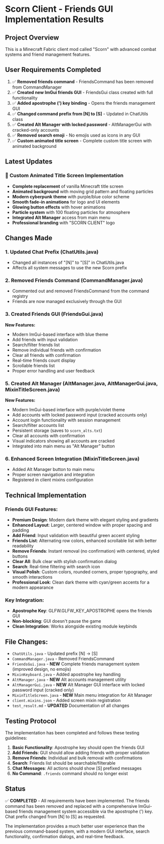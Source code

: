 # Scorn Client - Friends GUI Implementation Results

## Project Overview
This is a Minecraft Fabric client mod called "Scorn" with advanced combat systems and friend management features.

## User Requirements Completed
1. ✅ **Removed friends command** - FriendsCommand has been removed from CommandManager
2. ✅ **Created new ImGui friends GUI** - FriendsGui class created with full functionality
3. ✅ **Added apostrophe (') key binding** - Opens the friends management GUI
4. ✅ **Changed command prefix from [N] to [S]** - Updated in ChatUtils class
5. ✅ **Created Alt Manager with locked password** - AltManagerGui with cracked-only accounts
6. ✅ **Removed search emoji** - No emojis used as icons in any GUI
7. ✅ **Custom animated title screen** - Complete custom title screen with animated background

## Latest Updates
### 🚀 **Custom Animated Title Screen Implementation**
- **Complete replacement** of vanilla Minecraft title screen
- **Animated background** with moving grid pattern and floating particles
- **Modern cyberpunk theme** with purple/blue color scheme
- **Smooth fade-in animations** for logo and UI elements
- **Glowing button effects** with hover animations
- **Particle system** with 100 floating particles for atmosphere
- **Integrated Alt Manager** access from main menu
- **Professional branding** with "SCORN CLIENT" logo

## Changes Made

### 1. Updated Chat Prefix (ChatUtils.java)
- Changed all instances of "[N]" to "[S]" in ChatUtils.java
- Affects all system messages to use the new Scorn prefix

### 2. Removed Friends Command (CommandManager.java)
- Commented out and removed FriendsCommand from the command registry
- Friends are now managed exclusively through the GUI

### 3. Created Friends GUI (FriendsGui.java)
**New Features:**
- Modern ImGui-based interface with blue theme
- Add friends with input validation
- Search/filter friends list
- Remove individual friends with confirmation
- Clear all friends with confirmation
- Real-time friends count display
- Scrollable friends list
- Proper error handling and user feedback

### 5. Created Alt Manager (AltManager.java, AltManagerGui.java, MixinTitleScreen.java)
**New Features:**
- Modern ImGui-based interface with purple/violet theme
- Add accounts with locked password input (cracked accounts only)
- Account login functionality with session management
- Search/filter accounts list
- Persistent storage (saves to `scorn_alts.txt`)
- Clear all accounts with confirmation
- Visual indicators showing all accounts are cracked
- Integrated into main menu as "Alt Manager" button

### 6. Enhanced Screen Integration (MixinTitleScreen.java)
- Added Alt Manager button to main menu
- Proper screen navigation and integration
- Registered in client mixins configuration

## Technical Implementation

### Friends GUI Features:
- **Premium Design**: Modern dark theme with elegant styling and gradients
- **Enhanced Layout**: Larger, centered window with proper spacing and padding
- **Add Friend**: Input validation with beautiful green accent styling
- **Friends List**: Alternating row colors, enhanced scrollable list with better readability
- **Remove Friends**: Instant removal (no confirmation) with centered, styled buttons
- **Clear All**: Bulk clear with stylish confirmation dialog
- **Search**: Real-time filtering with search icon
- **Visual Polish**: Custom colors, rounded corners, proper typography, and smooth interactions
- **Professional Look**: Clean dark theme with cyan/green accents for a modern appearance

### Key Integration:
- **Apostrophe Key**: GLFW.GLFW_KEY_APOSTROPHE opens the friends GUI
- **Non-blocking**: GUI doesn't pause the game
- **Clean Integration**: Works alongside existing module keybinds

## File Changes:
- `ChatUtils.java` - Updated prefix [N] → [S]
- `CommandManager.java` - Removed FriendsCommand
- `FriendsGui.java` - **NEW** Complete friends management system (improved design, no emojis)
- `MixinKeyboard.java` - Added apostrophe key handling
- `AltManager.java` - **NEW** Alt accounts management utility
- `AltManagerGui.java` - **NEW** Alt Manager GUI interface with locked password input (cracked only)
- `MixinTitleScreen.java` - **NEW** Main menu integration for Alt Manager
- `client.mixins.json` - Added screen mixin registration
- `test_result.md` - **UPDATED** Documentation of all changes

## Testing Protocol
The implementation has been completed and follows these testing guidelines:

1. **Basic Functionality**: Apostrophe key should open the friends GUI
2. **Add Friends**: GUI should allow adding friends with proper validation
3. **Remove Friends**: Individual and bulk removal with confirmations
4. **Search**: Friends list should be searchable/filterable
5. **Chat Messages**: All actions should show [S] prefixed messages
6. **No Command**: `.friends` command should no longer exist

## Status
✅ **COMPLETED** - All requirements have been implemented. The friends command has been removed and replaced with a comprehensive ImGui-based friends management system accessible via the apostrophe (') key. Chat prefix changed from [N] to [S] as requested.

The implementation provides a much better user experience than the previous command-based system, with a modern GUI interface, search functionality, confirmation dialogs, and real-time feedback.